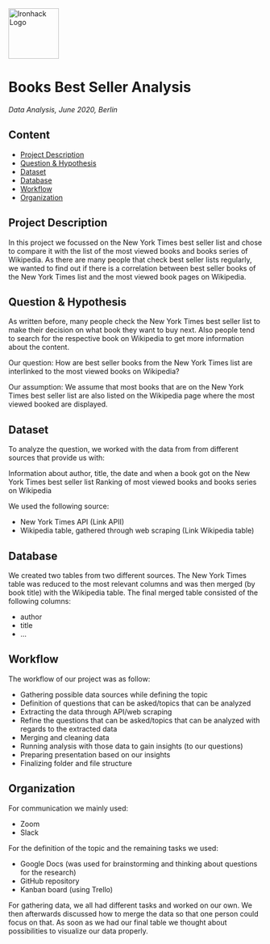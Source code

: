 <img src="https://bit.ly/2VnXWr2" alt="Ironhack Logo" width="100"/>

# Books Best Seller Analysis

*Data Analysis, June 2020, Berlin*

## Content
* [Project Description](https://github.com/MilVas/NSM_pancakes#project-description)
* [Question & Hypothesis](https://github.com/MilVas/NSM_pancakes#question--hypothesis)
* [Dataset](https://github.com/MilVas/NSM_pancakes#dataset)
* [Database](https://github.com/MilVas/NSM_pancakes#database)
* [Workflow](https://github.com/MilVas/NSM_pancakes#workflow)
* [Organization](https://github.com/MilVas/NSM_pancakes#organization)

## Project Description

In this project we focussed on the New York Times best seller list and chose to compare it with the list of the most viewed books and books series of Wikipedia. As there are many people that check best seller lists regularly, we wanted to find out if there is a correlation between best seller books of the New York Times list and the most viewed book pages on Wikipedia.


## Question & Hypothesis

As written before, many people check the New York Times best seller list to make their decision on what book they want to buy next. Also people tend to search for the respective book on Wikipedia to get more information about the content.

Our question:
How are best seller books from the New York Times list are interlinked to the most viewed books on Wikipedia?

Our assumption:
We assume that most books that are on the New York Times best seller list are also listed on the Wikipedia page where the most viewed booked are displayed.


## Dataset

To analyze the question, we worked with the data from from different sources that provide us with:

Information about author, title, the date and when a book got on the New York Times best seller list
Ranking of most viewed books and books series on Wikipedia

We used the following source:
* New York Times API (Link APII)
* Wikipedia table, gathered through web scraping (Link Wikipedia table)


## Database

We created two tables from two different sources. The New York Times table was reduced to the most relevant columns and was then merged (by book title) with the Wikipedia table. The final merged table consisted of the following columns:


* author
* title
* ...


## Workflow

The workflow of our project was as follow:
* Gathering possible data sources while defining the topic
* Definition of questions that can be asked/topics that can be analyzed
* Extracting the data through API/web scraping
* Refine the questions that can be asked/topics that can be analyzed with regards to the extracted data
* Merging and cleaning data
* Running analysis with those data to gain insights (to our questions)
* Preparing presentation based on our insights
* Finalizing folder and file structure


## Organization

For communication we mainly used:

* Zoom
* Slack

For the definition of the topic and the remaining tasks we used:

* Google Docs (was used for brainstorming and thinking about questions for the research)
* GitHub repository
* Kanban board (using Trello)

For gathering data, we all had different tasks and worked on our own. We then afterwards discussed how to merge the data so that one person could focus on that. As soon as we had our final table we thought about possibilities to visualize our data properly.
